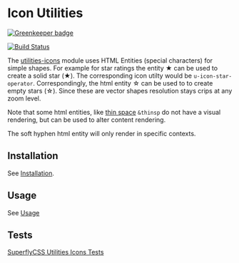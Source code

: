 # Icon Utilities

[![Greenkeeper badge](https://badges.greenkeeper.io/superflycss/utilities-icons.svg)](https://greenkeeper.io/)

[![Build Status](https://travis-ci.org/superflycss/utilities-icons.svg?branch=master)](https://travis-ci.org/superflycss/utilities-icons)

The [utilities-icons](https://github.com/superflycss/utilities-icons/) module uses HTML Entities (special characters) for simple shapes. For example for star ratings the entity &#9733; can be used to create a solid star (★).  The corresponding icon utilty would be `u-icon-star-operator`.  Correspondingly, the html entity &#9734; can be used to to create empty stars (☆).   Since these are vector shapes resolution stays crips at any zoom level.

Note that some html entities, like [thin space](https://en.wikipedia.org/wiki/Thin_space) `&thinsp` do not have a visual rendering, but can be used to alter content rendering. 

The soft hyphen html entity will only render in specific contexts.

## Installation

See [Installation](https://github.com/superflycss/superflycss/#installation).

## Usage

See [Usage](https://github.com/superflycss/superflycss/#usage)

## Tests

[SuperflyCSS Utilities Icons Tests](https://superflycss.github.io/utilities-icons/target/test/html/)
